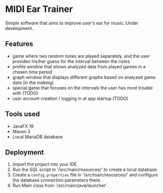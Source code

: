 # MIDI Ear Trainer

Simple software that aims to improve user's ear for music. Under development.

## Features
- game where two random notes are played separately, and the user provides his/her guess for the interval between the notes
- profile window that shows analyzed data from played games in a chosen time period
- graph window that displays different graphs based on analyzed game data (in the making)
- special game that focuses on the intervals the user has most trouble with (TODO)
- user account creation / logging in at app startup (TODO)

## Tools used

- JavaFX 19
- Maven 3
- Local MariaDB database

## Deployment

1. Import the project into your IDE.
2. Run the SQL script in '/src/main/resources/' to create a local database. 
3. Create a `config.properties` file in '/src/main/resources/' and configure the database connection parameters there.
4. Run Main class from '/src/main/java/launcher'.
